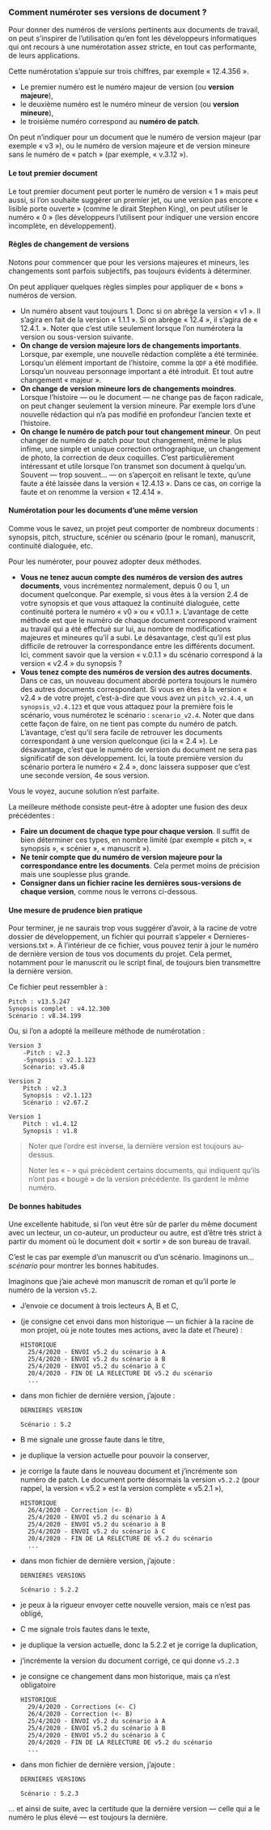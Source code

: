 <!-- NON CORRIGÉ -->

### Comment numéroter ses versions de document ?



Pour donner des numéros de versions pertinents aux documents de travail, on peut s’inspirer de l’utilisation qu’en font les développeurs informatiques qui ont recours à une numérotation assez stricte, en tout cas performante, de leurs applications.

Cette numérotation s’appuie sur trois chiffres, par exemple « 12.4.356 ».

* Le premier numéro est le numéro majeur de version (ou  **version majeure**),
* le deuxième numéro est le numéro mineur de version (ou **version mineure**),
* le troisième numéro correspond au **numéro de patch**.

On peut n’indiquer pour un document que le numéro de version majeur (par exemple « v3 »), ou le numéro de version majeure et de version mineure sans le numéro de « patch » (par exemple, « v.3.12 »).



#### Le tout premier document

Le tout premier document peut porter le numéro de version « 1 » mais peut aussi, si l’on souhaite suggérer un premier jet, ou une version pas encore « lisible porte ouverte » (comme le dirait Stephen King), on peut utiliser le numéro « 0 » (les développeurs l’utilisent pour indiquer une version encore incomplète, en développement).



#### Règles de changement de versions

Notons pour commencer que pour les versions majeures et mineurs, les changements sont parfois subjectifs, pas toujours évidents à déterminer.

On peut appliquer quelques règles simples pour appliquer de « bons » numéros de version.

* Un numéro absent vaut toujours 1. Donc si on abrège la version « v1 ». Il s’agira en fait de la version « 1.1.1 ». Si on abrège « 12.4 », il s’agira de « 12.4.1. ». Noter que c’est utile seulement lorsque l’on numérotera la version ou sous-version suivante.
* **On change de version majeure lors de changements importants**. Lorsque, par exemple, une nouvelle rédaction complète a été terminée. Lorsqu’un élément important de l’histoire, comme la `QDF` a été modifiée. Lorsqu’un nouveau personnage important a été introduit. Et tout autre changement « majeur ».
* **On change de version mineure lors de changements moindres**. Lorsque l’histoire — ou le document — ne change pas de façon radicale, on peut changer seulement la version mineure. Par exemple lors d’une nouvelle rédaction qui n’a pas modifié en profondeur l’ancien texte et l’histoire.
* **On change le numéro de patch pour tout changement mineur**. On peut changer de numéro de patch pour tout changement, même le plus infime, une simple et unique correction orthographique, un changement de photo, la correction de deux coquilles.
  C’est particulièrement intéressant et utile lorsque l’on transmet son document à quelqu’un. Souvent — trop souvent… — on s’aperçoit en relisant le texte, qu’une faute a été laissée dans la version « 12.4.13 ». Dans ce cas, on corrige la faute et on renomme la version « 12.4.14 ».



#### Numérotation pour les documents d’une même version

Comme vous le savez, un projet peut comporter de nombreux documents : synopsis, pitch, structure, scénier ou scénario (pour le roman), manuscrit, continuité dialoguée, etc.

Pour les numéroter, pour pouvez adopter deux méthodes.

* **Vous ne tenez aucun compte des numéros de version des autres documents**, vous incrémentez normalement, depuis 0 ou 1, un document quelconque. Par exemple, si vous êtes à la version 2.4 de votre synopsis et que vous attaquez la continuité dialoguée, cette continuité portera le numéro « v0 » ou « v0.1.1 ». L’avantage de cette méthode est que le numéro de chaque document correspond vraiment au travail qui a été effectué sur lui, au nombre de modifications majeures et mineures qu’il a subi. Le désavantage, c’est qu’il est plus difficile de retrouver la correspondance entre les différents document. Ici, comment savoir que la version « v.0.1.1 » du scénario correspond à la version « v2.4 » du synopsis ?
* **Vous tenez compte des numéros de version des autres documents**. Dans ce cas, un nouveau document abordé portera toujours le numéro des autres documents correspondant. Si vous en êtes à la version « v2.4 » de votre projet, c’est-à-dire que vous avez un `pitch_v2.4.4`, un `synopsis_v2.4.123` et que vous attaquez pour la première fois le scénario, vous numérotez le scénario : `scenario_v2.4`. Noter que dans cette façon de faire, on ne tient pas compte du numéro de patch. L’avantage, c’est qu’il sera facile de retrouver les documents correspondant à une version quelconque (ici la « 2.4 »). Le désavantage, c’est que le numéro de version du document ne sera pas significatif de son développement. Ici, la toute première version du scénario portera le numéro « 2.4 », donc laissera supposer que c’est une seconde version, 4e sous version.

Vous le voyez, aucune solution n’est parfaite.

La meilleure méthode consiste peut-être à adopter une fusion des deux précédentes :

* **Faire un document de chaque type pour chaque version**. Il suffit de bien déterminer ces types, en nombre limité (par exemple « pitch », « synopsis », « scénier », « manuscrit »).
* **Ne tenir compte que du numéro de version majeure pour la correspondance entre les documents**. Cela permet moins de précision mais une souplesse plus grande.
* **Consigner dans un fichier racine les dernières sous-versions de chaque version**, comme nous le verrons ci-dessous.




#### Une mesure de prudence bien pratique

Pour terminer, je ne saurais trop vous suggérer d’avoir, à la racine de votre dossier de développement, un fichier qui pourrait s’appeler « Dernieres-versions.txt ». À l’intérieur de ce fichier, vous pouvez tenir à jour le numéro de dernière version de tous vos documents du projet. Cela permet, notamment pour le manuscrit ou le script final, de toujours bien transmettre la dernière version.

Ce fichier peut ressembler à :

~~~
Pitch : v13.5.247
Synopsis complet : v4.12.300
Scénario : v8.34.199
~~~

Ou, si l’on a adopté la meilleure méthode de numérotation :

~~~
Version 3
	-Pitch : v2.3
	-Synopsis : v2.1.123
	Scénario: v3.45.8

Version 2
	Pitch : v2.3
	Synopsis : v2.1.123
	Scénario : v2.67.2

Version 1
	Pitch : v1.4.12
	Synopsis : v1.8
~~~



> Noter que l’ordre est inverse, la dernière version est toujours au-dessus.
>
> Noter les « - » qui précèdent certains documents, qui indiquent qu’ils n’ont pas « bougé » de la version précédente. Ils gardent le même numéro.



#### De bonnes habitudes

Une excellente habitude, si l’on veut être sûr de parler du même document avec un lecteur, un co-auteur, un producteur ou autre, est d’être très strict à partir du moment où le document doit « sortir » de son bureau de travail.

C’est le cas par exemple d’un manuscrit ou d’un scénario. Imaginons un… *scénario* pour montrer les bonnes habitudes.

Imaginons que j’aie achevé mon manuscrit de roman et qu’il porte le numéro de la version `v5.2`.

* J’envoie ce document à trois lecteurs A, B et C,

* (je consigne cet envoi dans mon historique — un fichier à la racine de mon projet, où je note toutes mes actions, avec la date et l’heure) :

  ~~~
  HISTORIQUE
  	25/4/2020 - ENVOI v5.2 du scénario à A
  	25/4/2020 - ENVOI v5.2 du scénario à B
  	25/4/2020 - ENVOI v5.2 du scénario à C
  	20/4/2020 - FIN DE LA RELECTURE DE v5.2 du scénario
  	...
  ~~~

* dans mon fichier de dernière version, j’ajoute :

  ~~~
  DERNIÈRES VERSION

  Scénario : 5.2
  ~~~

* B me signale une grosse faute dans le titre,

* je duplique la version actuelle pour pouvoir la conserver,

* je corrige la faute dans le nouveau document et j’incrémente son numéro de patch. Le document porte désormais la version `v5.2.2` (pour rappel, la version « v5.2 » est la version complète « v5.2.1 »),

  ~~~
  HISTORIQUE
  	26/4/2020 - Correction (<- B)
  	25/4/2020 - ENVOI v5.2 du scénario à A
  	25/4/2020 - ENVOI v5.2 du scénario à B
  	25/4/2020 - ENVOI v5.2 du scénario à C
  	20/4/2020 - FIN DE LA RELECTURE DE v5.2 du scénario
  	...
  ~~~
* dans mon fichier de dernière version, j’ajoute :

  ~~~
  DERNIÈRES VERSIONS

  Scénario : 5.2.2
  ~~~

* je peux à la rigueur envoyer cette nouvelle version, mais ce n’est pas obligé,

* C me signale trois fautes dans le texte,

* je duplique la version actuelle, donc la 5.2.2 et je corrige la duplication,

* j’incrémente la version du document corrigé, ce qui donne `v5.2.3`

* je consigne ce changement dans mon historique, mais ça n’est obligatoire
  ~~~
  HISTORIQUE
  	29/4/2020 - Corrections (<- C)
  	26/4/2020 - Correction (<- B)
  	25/4/2020 - ENVOI v5.2 du scénario à A
  	25/4/2020 - ENVOI v5.2 du scénario à B
  	25/4/2020 - ENVOI v5.2 du scénario à C
  	20/4/2020 - FIN DE LA RELECTURE DE v5.2 du scénario
  	...
  ~~~
* dans mon fichier de dernière version, j’ajoute :

  ~~~
  DERNIÈRES VERSIONS

  Scénario : 5.2.3
  ~~~

… et ainsi de suite, avec la certitude que la dernière version — celle qui a le numéro le plus élevé — est toujours la dernière.
